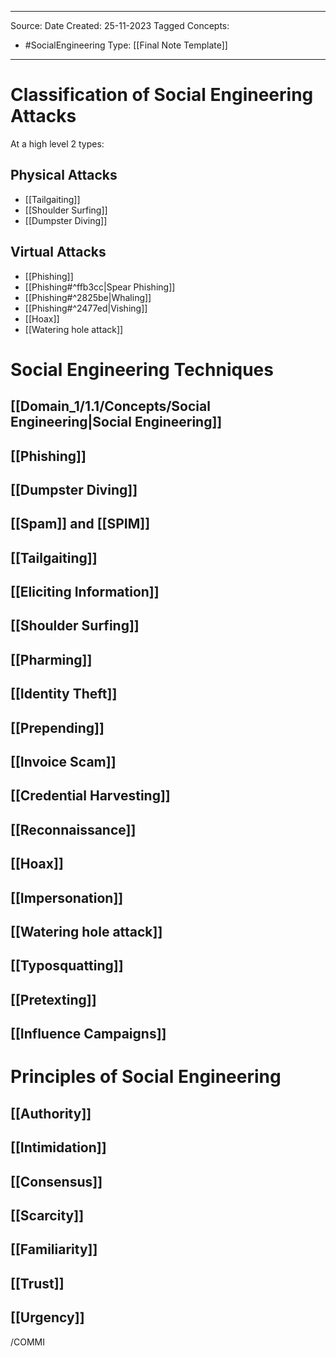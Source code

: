 - - -
Source:
Date Created:  25-11-2023
Tagged Concepts:
- #SocialEngineering
Type: [[Final Note Template]]
- - - 

# Classification of Social Engineering Attacks

At a high level 2 types:
## Physical Attacks
- [[Tailgaiting]]
- [[Shoulder Surfing]]
- [[Dumpster Diving]]
## Virtual Attacks
- [[Phishing]] 
- [[Phishing#^ffb3cc|Spear Phishing]]
- [[Phishing#^2825be|Whaling]]
- [[Phishing#^2477ed|Vishing]]
- [[Hoax]]
- [[Watering hole attack]]
# Social Engineering Techniques
## [[Domain_1/1.1/Concepts/Social Engineering|Social Engineering]]
## [[Phishing]]
## [[Dumpster Diving]]

## [[Spam]] and [[SPIM]]
## [[Tailgaiting]]

## [[Eliciting Information]]

## [[Shoulder Surfing]]
## [[Pharming]]
## [[Identity Theft]]
## [[Prepending]]
## [[Invoice Scam]]
## [[Credential Harvesting]]
## [[Reconnaissance]]
## [[Hoax]]
## [[Impersonation]]
## [[Watering hole attack]]
## [[Typosquatting]]
## [[Pretexting]]
## [[Influence Campaigns]]

# Principles of Social Engineering
## [[Authority]]
## [[Intimidation]]
## [[Consensus]]
## [[Scarcity]]
## [[Familiarity]]
## [[Trust]]
## [[Urgency]]

/COMMI